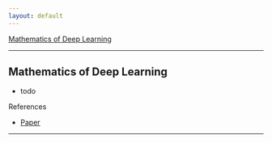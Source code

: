 ```yaml
---
layout: default
---
```


[Mathematics of Deep Learning](#vidal)   

---

## <a name="vidal"></a>Mathematics of Deep Learning

* todo

References
* [Paper](https://arxiv.org/abs/1712.04741)

---